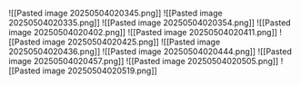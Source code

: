 ![[Pasted image 20250504020345.png]]
![[Pasted image 20250504020335.png]]
![[Pasted image 20250504020354.png]]
![[Pasted image 20250504020402.png]]
![[Pasted image 20250504020411.png]]
![[Pasted image 20250504020425.png]]
![[Pasted image 20250504020436.png]]
![[Pasted image 20250504020444.png]]
![[Pasted image 20250504020457.png]]
![[Pasted image 20250504020505.png]]
![[Pasted image 20250504020519.png]]